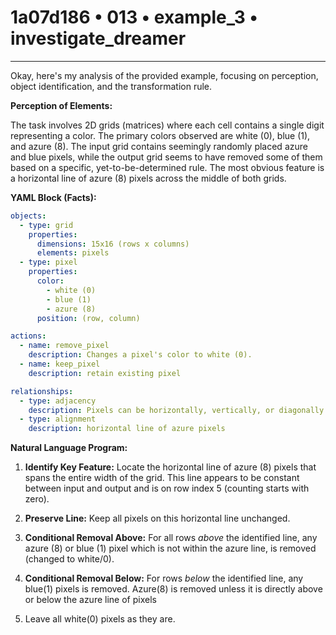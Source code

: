 # 1a07d186 • 013 • example_3 • investigate_dreamer

---
Okay, here's my analysis of the provided example, focusing on perception, object identification, and the transformation rule.

**Perception of Elements:**

The task involves 2D grids (matrices) where each cell contains a single digit representing a color. The primary colors observed are white (0), blue (1), and azure (8).  The input grid contains seemingly randomly placed azure and blue pixels, while the output grid seems to have removed some of them based on a specific, yet-to-be-determined rule. The most obvious feature is a horizontal line of azure (8) pixels across the middle of both grids.

**YAML Block (Facts):**



```yaml
objects:
  - type: grid
    properties:
      dimensions: 15x16 (rows x columns)
      elements: pixels
  - type: pixel
    properties:
      color:
        - white (0)
        - blue (1)
        - azure (8)
      position: (row, column)

actions:
  - name: remove_pixel
    description: Changes a pixel's color to white (0).
  - name: keep_pixel
    description: retain existing pixel

relationships:
  - type: adjacency
    description: Pixels can be horizontally, vertically, or diagonally adjacent.
  - type: alignment
    description: horizontal line of azure pixels

```



**Natural Language Program:**

1. **Identify Key Feature:** Locate the horizontal line of azure (8) pixels that spans the entire width of the grid. This line appears to be constant between input and output and is on row index 5 (counting starts with zero).

2. **Preserve Line:** Keep all pixels on this horizontal line unchanged.

3. **Conditional Removal Above:** For all rows *above* the identified line, any azure (8) or blue (1) pixel which is not within the azure line, is removed (changed to white/0).

4. **Conditional Removal Below:** For rows *below* the identified line, any blue(1) pixels is removed. Azure(8) is removed unless it is directly above or below the azure line of pixels

5. Leave all white(0) pixels as they are.

